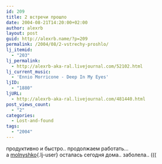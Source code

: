 ```yaml
---
id: 209
title: 2 встречи прошло
date: 2004-08-21T14:20:00+02:00
author: alexrb
layout: post
guid: http://alexrb.name/?p=209
permalink: /2004/08/2-vstrechy-proshlo/
lj_itemid:
  - "203"
lj_permalink:
  - http://alexrb-aka-ral.livejournal.com/52102.html
lj_current_music:
  - 'Ennio Morricone - Deep In My Eyes'
ljID:
  - "1880"
ljURL:
  - http://alexrb-aka-ral.livejournal.com/481440.html
post_views_count:
  - "2"
categories:
  - Lost-and-found
tags:
  - "2004"
---
```

продуктивно и быстро.. продолжаем работать&#8230;  
а [molnyshko](http://molnyshko.livejournal.com/){.lj-user} осталась сегодня дома.. заболела.. (((